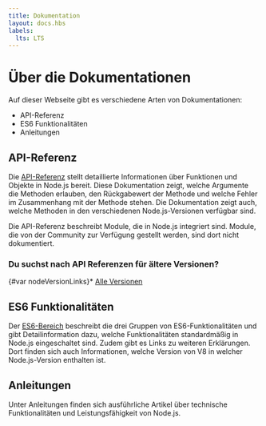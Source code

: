 ```yaml
---
title: Dokumentation
layout: docs.hbs
labels:
  lts: LTS
---
```


# Über die Dokumentationen

Auf dieser Webseite gibt es verschiedene Arten von Dokumentationen:

* API-Referenz
* ES6 Funktionalitäten
* Anleitungen

## API-Referenz

Die [API-Referenz](https://nodejs.org/api/) stellt detaillierte Informationen über Funktionen und
Objekte in Node.js bereit. Diese Dokumentation zeigt, welche Argumente die
Methoden erlauben, den Rückgabewert der Methode und welche Fehler im
Zusammenhang mit der Methode stehen. Die Dokumentation zeigt auch, welche
Methoden in den verschiedenen Node.js-Versionen verfügbar sind.

Die API-Referenz beschreibt Module, die in Node.js integriert sind. Module, die
von der Community zur Verfügung gestellt werden, sind dort nicht dokumentiert.

<div class="highlight-box">

### Du suchst nach API Referenzen für ältere Versionen?

{#var nodeVersionLinks}* [Alle Versionen](https://nodejs.org/docs/)

</div>

## ES6 Funktionalitäten

Der [ES6-Bereich](/en/docs/es6/) beschreibt die drei Gruppen von ES6-Funktionalitäten und gibt Detailinformation dazu, welche Funktionalitäten
standardmäßig in Node.js eingeschaltet sind. Zudem gibt es Links zu weiteren
Erklärungen. Dort finden sich auch Informationen, welche Version von V8 in
welcher Node.js-Version enthalten ist.

## Anleitungen

Unter Anleitungen finden sich ausführliche Artikel über technische
Funktionalitäten und Leistungsfähigkeit von Node.js.
